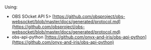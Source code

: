 Using:

- OBS SOcket API 5> [https://github.com/obsproject/obs-websocket/blob/master/docs/generated/protocol.md](https://github.com/obsproject/obs-websocket/blob/master/docs/generated/protocol.md)
- obs-api-python [https://github.com/onyx-and-iris/obs-api-python](https://github.com/onyx-and-iris/obs-api-python)
